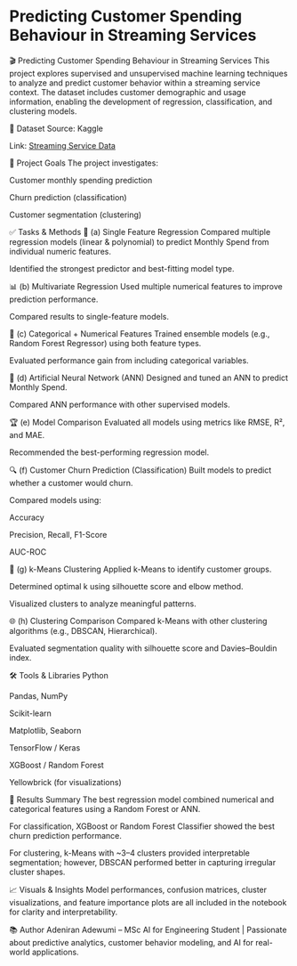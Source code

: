 # Predicting Customer Spending Behaviour in Streaming Services
🎬 Predicting Customer Spending Behaviour in Streaming Services
This project explores supervised and unsupervised machine learning techniques to analyze and predict customer behavior within a streaming service context. The dataset includes customer demographic and usage information, enabling the development of regression, classification, and clustering models.

📂 Dataset
Source: Kaggle

Link: [Streaming Service Data](https://www.kaggle.com/datasets/akashanandt/streaming-service-data)

🧠 Project Goals
The project investigates:

Customer monthly spending prediction

Churn prediction (classification)

Customer segmentation (clustering)

✅ Tasks & Methods
🔢 (a) Single Feature Regression
Compared multiple regression models (linear & polynomial) to predict Monthly Spend from individual numeric features.

Identified the strongest predictor and best-fitting model type.

📊 (b) Multivariate Regression
Used multiple numerical features to improve prediction performance.

Compared results to single-feature models.

🧬 (c) Categorical + Numerical Features
Trained ensemble models (e.g., Random Forest Regressor) using both feature types.

Evaluated performance gain from including categorical variables.

🤖 (d) Artificial Neural Network (ANN)
Designed and tuned an ANN to predict Monthly Spend.

Compared ANN performance with other supervised models.

🏆 (e) Model Comparison
Evaluated all models using metrics like RMSE, R², and MAE.

Recommended the best-performing regression model.

🔍 (f) Customer Churn Prediction (Classification)
Built models to predict whether a customer would churn.

Compared models using:

Accuracy

Precision, Recall, F1-Score

AUC-ROC

🧩 (g) k-Means Clustering
Applied k-Means to identify customer groups.

Determined optimal k using silhouette score and elbow method.

Visualized clusters to analyze meaningful patterns.

🌐 (h) Clustering Comparison
Compared k-Means with other clustering algorithms (e.g., DBSCAN, Hierarchical).

Evaluated segmentation quality with silhouette score and Davies–Bouldin index.

🛠️ Tools & Libraries
Python

Pandas, NumPy

Scikit-learn

Matplotlib, Seaborn

TensorFlow / Keras

XGBoost / Random Forest

Yellowbrick (for visualizations)

📌 Results Summary
The best regression model combined numerical and categorical features using a Random Forest or ANN.

For classification, XGBoost or Random Forest Classifier showed the best churn prediction performance.

For clustering, k-Means with ~3–4 clusters provided interpretable segmentation; however, DBSCAN performed better in capturing irregular cluster shapes.

📈 Visuals & Insights
Model performances, confusion matrices, cluster visualizations, and feature importance plots are all included in the notebook for clarity and interpretability.

📚 Author
Adeniran Adewumi – MSc AI for Engineering Student | Passionate about predictive analytics, customer behavior modeling, and AI for real-world applications.